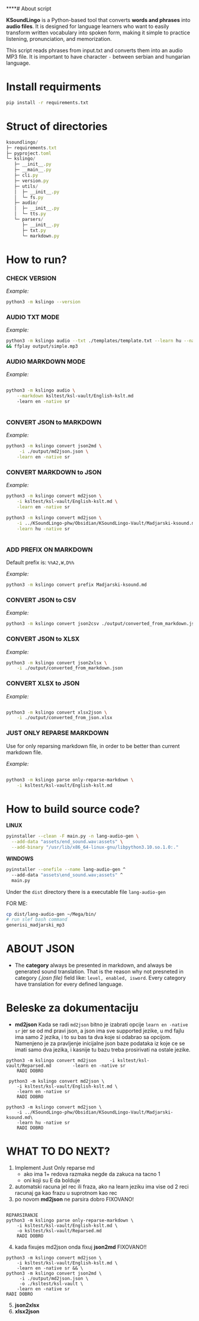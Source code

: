 ****# About script

**KSoundLingo** is a Python-based tool that converts **words and phrases** into **audio files**. It is designed for language learners who want to easily transform written vocabulary into spoken form, making it simple to practice listening, pronunciation, and memorization.


This script reads phrases from input.txt and converts them into an audio MP3 file.
It is important to have character `-` between serbian and hungarian language.


# Install requirments

```bash
pip install -r requirements.txt
```

# Struct of directories

```javascript
ksoundlingo/
├─ requirements.txt
├─ pyproject.toml              
└─ kslingo/                     
   ├─ __init__.py
   ├─ __main__.py               
   ├─ cli.py                    
   ├─ version.py
   ├─ utils/
   │  ├─ __init__.py
   │  └─ fs.py                  
   ├─ audio/
   │  ├─ __init__.py
   │  └─ tts.py                 
   └─ parsers/
      ├─ __init__.py
      ├─ txt.py                 
      └─ markdown.py            
```

# How to run?

### CHECK VERSION

*Example:*
```bash
python3 -m kslingo --version
```

### AUDIO TXT MODE

*Example:*
```bash
python3 -m kslingo audio --txt ./templates/template.txt --learn hu --native sr
&& ffplay output/simple.mp3
```

### AUDIO MARKDOWN MODE

*Example:*
```bash

python3 -m kslingo audio \
	--markdown ksltest/ksl-vault/English-kslt.md
	-learn en -native sr
	
```

### CONVERT JSON to MARKDOWN

*Example:*
```bash
python3 -m kslingo convert json2md \
	 -i ./output/md2json.json \
	-learn en -native sr
```

### CONVERT MARKDOWN to JSON

*Example:*
```bash
python3 -m kslingo convert md2json \
	-i ksltest/ksl-vault/English-kslt.md \
	-learn en -native sr
	
python3 -m kslingo convert md2json \
	-i ../KSoundLingo-phw/Obsidian/KSoundLingo-Vault/Madjarski-ksound.md\
	-learn hu -native sr
	
```

### ADD PREFIX ON MARKDOWN
Default prefix is: `%%A2,W,D%%`

*Example:*
```bash
python3 -m kslingo convert prefix Madjarski-ksound.md 
```

### CONVERT JSON to CSV

*Example:*
```bash
python3 -m kslingo convert json2csv ./output/converted_from_markdown.json
```

### CONVERT JSON to XLSX

*Example:*
```bash
python3 -m kslingo convert json2xlsx \
	-i ./output/converted_from_markdown.json
```

### CONVERT XLSX to JSON

*Example:*
```bash

python3 -m kslingo convert xlsx2json \
	-i ./output/converted_from_json.xlsx

```

### JUST ONLY REPARSE MARKDOWN
Use for only reparsing markdown file, in order to be better than current markdown file.

*Example:*
```bash

python3 -m kslingo parse only-reparse-markdown \
	-i ksltest/ksl-vault/English-kslt.md

```


# How to build source code?

**LINUX**

```bash
pyinstaller --clean -F main.py -n lang-audio-gen \
  --add-data "assets/end_sound.wav:assets" \
  --add-binary "/usr/lib/x86_64-linux-gnu/libpython3.10.so.1.0:."
```


**WINDOWS**

```bash
pyinstaller --onefile --name lang-audio-gen ^
  --add-data "assets\end_sound.wav;assets" ^
  main.py
```


Under the `dist` directory there is a executable file `lang-audio-gen`


FOR ME:

```bash
cp dist/lang-audio-gen ~/Mega/bin/
# run slef bash command
generisi_madjarski_mp3
```


# ABOUT JSON

* The **category** always be presented in markdown, and always be generated sound translation.
  That is the reason why not presneted in category *(.josn file)* field like: `level, enabled, isword`. Every category have translation for every defined language.


# Beleske za dokumentaciju
- **md2json** Kada se radi `md2json` bitno je izabrati opcije `learn en -native sr` jer se od md pravi json, a json ima sve supported jezike, u md fajlu ima samo 2 jezika, i to su bas ta dva koje si odabrao sa opcijom.
  Namenjeno je za pravljenje inicijalne json baze podataka iz koje ce se imati samo dva jezika, i kasnije tu bazu treba prosirivati na ostale jezike.
```
python3 -m kslingo convert md2json     -i ksltest/ksl-vault/Reparsed.md        -learn en -native sr
	RADI DOBRO
	   
 python3 -m kslingo convert md2json \
	-i ksltest/ksl-vault/English-kslt.md \
	-learn en -native sr
	RADI DOBRO
 
python3 -m kslingo convert md2json \
	-i ../KSoundLingo-phw/Obsidian/KSoundLingo-Vault/Madjarski-ksound.md\
	-learn hu -native sr
	RADI DOBRO
```

# WHAT TO DO NEXT?
1. Implement Just Only reparse md 
	- ako ima 1+ redova razmaka negde da zakuca na tacno 1
	- oni koji su E da bolduje
2. automatski racuna jel rec ili fraza, ako na learn jeziku ima vise od 2 reci racunaj ga kao frazu u suprotnom kao rec
3. po novom **md2json** ne parsira dobro
	FIXOVANO!
```

REPARSIRANJE
python3 -m kslingo parse only-reparse-markdown \
	-i ksltest/ksl-vault/English-kslt.md \
	-o ksltest/ksl-vault/Reparsed.md  
	RADI DOBRO
```

4. kada fixujes md2json onda fixuj **json2md**
   FIXOVANO!!
```
python3 -m kslingo convert md2json \
	-i ksltest/ksl-vault/English-kslt.md \
	-learn en -native sr && \
python3 -m kslingo convert json2md \
	 -i ./output/md2json.json \
	 -o ./ksltest/ksl-vault \
	-learn en -native sr
RADI DOBRO

```



5. **json2xlsx**
6. **xlsx2json**